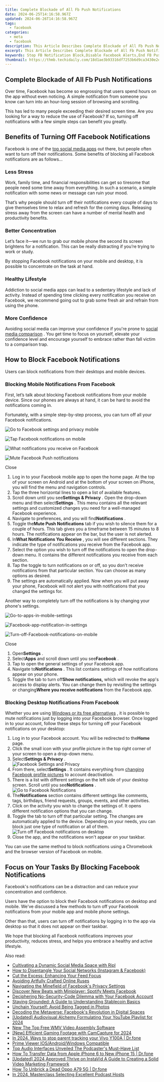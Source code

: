 ```yaml
---
title: Complete Blockade of All Fb Push Notifications
date: 2024-06-25T14:16:58.967Z
updated: 2024-06-26T14:16:58.967Z
tags:
  - facebook
categories:
  - meta
  - facebook
description: This Article Describes Complete Blockade of All Fb Push Notifications
excerpt: This Article Describes Complete Blockade of All Fb Push Notifications
keywords: Stop FB Notification Block,Disable Facebook Alerts,End FB Push Notifications,Remove FB Push Messages,Silence FB Push Updates,No More Fb Push Notifies,Quieten Facebook Push Features
thumbnail: https://thmb.techidaily.com/18d1ae3b93316df7253b6d9ca3430e2e7b9da85a6ae22dbb42da5be064fc57fa.png
---
```


## Complete Blockade of All Fb Push Notifications

 Over time, Facebook has become so engrossing that users spend hours on the app without even noticing. A simple notification from someone you know can turn into an hour-long session of browsing and scrolling.

 This has led to many people exceeding their desired screen time. Are you looking for a way to reduce the use of Facebook? If so, turning off notifications with a few simple steps can benefit you greatly.

## Benefits of Turning Off Facebook Notifications

 Facebook is one of the [top social media apps](https://www.makeuseof.com/tag/top-social-media-apps-sites/) out there, but people often want to turn off their notifications. Some benefits of blocking all Facebook notifications are as follows...

### Less Stress

 Work, family time, and financial responsibilities can get so tiresome that people need some time away from everything. In such a scenario, a simple notification with some news or message can ruin your mood.

 That’s why people should turn off their notifications every couple of days to give themselves time to relax and refresh for the coming days. Releasing stress away from the screen can have a number of mental health and productivity benefits.

### Better Concentration

 Let’s face it—we run to grab our mobile phone the second its screen brightens for a notification. This can be really distracting if you’re trying to work or study.

 By stopping Facebook notifications on your mobile and desktop, it is possible to concentrate on the task at hand.

### Healthy Lifestyle

 Addiction to social media apps can lead to a sedentary lifestyle and lack of activity. Instead of spending time clicking every notification you receive on Facebook, we recommend going out to grab some fresh air and refrain from using the phone.

### More Confidence

 Avoiding social media can improve your confidence if you're prone to [social media comparison](https://www.makeuseof.com/social-media-making-you-sad-scientific-studies/) . You get time to focus on yourself, elevate your confidence level and encourage yourself to embrace rather than fall victim to a comparison trap.

## How to Block Facebook Notifications

Users can block notifications from their desktops and mobile devices.

### Blocking Mobile Notifications From Facebook

 First, let’s talk about blocking Facebook notifications from your mobile device. Since our phones are always at hand, it can be hard to avoid the notifications coming in.

 Fortunately, with a simple step-by-step process, you can turn off all your Facebook notifications.

![Go to Facebook settings and privacy mobile](https://static1.makeuseofimages.com/wordpress/wp-content/uploads/2022/06/Go-to-Facebook-settings-and-privacy-mobile.jpg)

![Tap Facebook notifications on mobile](https://static1.makeuseofimages.com/wordpress/wp-content/uploads/2022/06/Tap-Facebook-notifications-on-mobile.jpg)

![What notifications you receive on Facebook](https://static1.makeuseofimages.com/wordpress/wp-content/uploads/2022/06/What-notifications-you-receive.jpg)

![Mute Facebook Push notifications](https://static1.makeuseofimages.com/wordpress/wp-content/uploads/2022/06/Mute-Facebook-Push-notifications.jpg)

Close

1. Log in to your Facebook mobile app to open the home page. At the top of your screen on Android and at the bottom of your screen on iPhone, you will find the menu and navigation controls.
2. Tap the three horizontal lines to open a list of available features.
3. Scroll down until you see**Settings & Privacy** . Open the drop-down menu and then select**Settings** . This menu contains all the relevant settings and customized changes you need for a well-managed Facebook experience.
4. Navigate to preferences, and you will find**Notifications** .
5. Toggle the**Mute Push Notifications** tab if you wish to silence them for a couple of hours. This tab gives you a timeframe between 15 minutes to 8 hours. The notifications appear on the bar, but the user is not alerted.
6. In**What Notifications You Receive** , you will see different sections. They indicate the type of notifications you receive from the Facebook app.
7. Select the option you wish to turn off the notifications to open the drop-down menu. It contains the different notifications you receive from each section.
8. Tap the toggle to turn notifications on or off, so you don't receive notifications from that particular section. You can choose as many options as desired.
9. The settings are automatically applied. Now when you will put away your phone, Facebook will not alert you with notifications that you changed the settings for.

 Another way to completely turn off the notifications is by changing your phone's settings.

![Go-to-apps-in-mobile-settings](https://static1.makeuseofimages.com/wordpress/wp-content/uploads/2022/06/Go-to-apps-in-mobile-settings.jpg)

![Facebook-app-notification-in-settings](https://static1.makeuseofimages.com/wordpress/wp-content/uploads/2022/06/Facebook-app-notification-in-settings.jpg)

![Turn-off-Facebook-notifications-on-mobile](https://static1.makeuseofimages.com/wordpress/wp-content/uploads/2022/06/Turn-off-Facebook-notifications-on-mobile.jpg)

Close

1. Open**Settings** .
2. Select**Apps** and scroll down until you see**Facebook** .
3. Tap to open the general settings of your Facebook app.
4. Navigate to**Notifications** . This list contains settings of how notifications appear on your phone.
5. Toggle the tab to turn off**Show notifications,** which will revoke the app's access to display alerts. You can change them by revisiting the settings or changing**Where you receive notifications** from the Facebook app.

### Blocking Desktop Notifications From Facebook

 Whether you are using [Windows or its free alternatives](http://www.makeuseof.com/tag/free-alternatives-to-windows-operating-systems/) , it is possible to mute notifications just by logging into your Facebook browser. Once logged in to your account, follow these steps for turning off your Facebook notifications on your desktop:

1. Log in to your Facebook account. You will be redirected to the**Home** page.
2. Click the small icon with your profile picture in the top right corner of your screen to open a drop-down menu.
3. Select**Settings & Privacy** .  
![Facebook Settings and Privacy](https://static1.makeuseofimages.com/wordpress/wp-content/uploads/2022/06/Facebook-Settings-and-Privacy.jpg)
4. From there, select**Settings** . It contains everything from [changing Facebook profile pictures](https://www.makeuseof.com/how-to-change-facebook-profile-picture/) to account deactivation.
5. There is a list with different settings on the left side of your desktop screen. Scroll until you see**Notifications** .  
![Go to Facebook Notifications](https://static1.makeuseofimages.com/wordpress/wp-content/uploads/2022/06/Go-to-Facebook-Notifications.jpg)
6. The**Notifications** section contains different settings like comments, tags, birthdays, friend requests, groups, events, and other activities.
7. Click on the activity you wish to change the settings of. It opens different notification options that you can change.
8. Toggle the tab to turn off that particular setting. The changes are automatically applied to the device. Depending on your needs, you can block just one type of notification or all of them.  
![Turn off Facebook notifications on desktop](https://static1.makeuseofimages.com/wordpress/wp-content/uploads/2022/06/Turn-off-Facebook-notifications-on-desktop.jpg)
9. Close the app, and the notifications won't appear on your taskbar.

 You can use the same method to block notifications using a Chromebook and the browser version of Facebook on mobile.

## Focus on Your Tasks By Blocking Facebook Notifications

 Facebook's notifications can be a distraction and can reduce your concentration and confidence.

 Users have the option to block their Facebook notifications on desktop and mobile. We've discussed a few methods to turn off your Facebook notifications from your mobile app and mobile phone settings.

 Other than that, users can turn off notifications by logging in to the app via desktop so that it does not appear on their taskbar.

 We hope that blocking all Facebook notifications improves your productivity, reduces stress, and helps you embrace a healthy and active lifestyle.


<ins class="adsbygoogle"
     style="display:block"
     data-ad-format="autorelaxed"
     data-ad-client="ca-pub-7571918770474297"
     data-ad-slot="1223367746"></ins>



<ins class="adsbygoogle"
     style="display:block"
     data-ad-client="ca-pub-7571918770474297"
     data-ad-slot="8358498916"
     data-ad-format="auto"
     data-full-width-responsive="true"></ins>

<span class="atpl-alsoreadstyle">Also read:</span>
<div><ul>
<li><a href="https://facebook.techidaily.com/cultivating-a-dynamic-social-media-space-with-ripl/"><u>Cultivating a Dynamic Social Media Space with Ripl</u></a></li>
<li><a href="https://facebook.techidaily.com/how-to-disentangle-your-social-networks-instagram-and-facebook/"><u>How to Disentangle Your Social Networks (Instagram & Facebook)</u></a></li>
<li><a href="https://facebook.techidaily.com/cut-the-excess-enhancing-your-feed-focus/"><u>Cut the Excess: Enhancing Your Feed Focus</u></a></li>
<li><a href="https://facebook.techidaily.com/avoiding-artfully-crafted-online-ruses/"><u>Avoiding Artfully Crafted Online Ruses</u></a></li>
<li><a href="https://facebook.techidaily.com/navigating-the-minefield-of-facebooks-privacy-settings/"><u>Navigating the Minefield of Facebook's Privacy Settings</u></a></li>
<li><a href="https://facebook.techidaily.com/discover-new-beats-with-miniplayer-spotify-meets-facebook/"><u>Discover New Beats with Miniplayer: Spotify Meets Facebook</u></a></li>
<li><a href="https://facebook.techidaily.com/deciphering-no-security-code-dilemma-with-your-facebook-account/"><u>Deciphering No-Security-Code Dilemma with Your Facebook Account</u></a></li>
<li><a href="https://facebook.techidaily.com/staying-grounded-a-guide-to-understanding-stablecoin-basics/"><u>Staying Grounded: A Guide to Understanding Stablecoin Basics</u></a></li>
<li><a href="https://facebook.techidaily.com/unchain-yourself-avoid-being-tagged-in-photos/"><u>Unchain Yourself: Avoid Being Tagged in Photos</u></a></li>
<li><a href="https://facebook.techidaily.com/decoding-the-metaverse-facebooks-revolution-in-digital-spaces/"><u>Decoding the Metaverse: Facebook's Revolution in Digital Spaces</u></a></li>
<li><a href="https://facebook-record-videos.techidaily.com/updated-audiovisual-alchemy-formulating-your-youtube-playlist-for-2024/"><u>[Updated] Audiovisual Alchemy  Formulating Your YouTube Playlist for 2024</u></a></li>
<li><a href="https://smart-video-editing.techidaily.com/new-the-top-free-wmv-video-assembly-software/"><u>New The Top Free WMV Video Assembly Software</u></a></li>
<li><a href="https://on-screen-recording.techidaily.com/new-efficient-gaming-footage-with-camcapture-for-2024/"><u>[New] Efficient Gaming Footage with CamCapture for 2024</u></a></li>
<li><a href="https://android-location-track.techidaily.com/in-2024-ways-to-stop-parent-tracking-your-vivo-y100a-drfone-by-drfone-virtual-android/"><u>In 2024, Ways to stop parent tracking your Vivo Y100A | Dr.fone</u></a></li>
<li><a href="https://extra-resources.techidaily.com/prime-viewer-iosandroidwindows-compatible/"><u>Prime Viewer  IOS/Android/Windows Compatible</u></a></li>
<li><a href="https://extra-resources.techidaily.com/top-audio-interfaces-unveiled-the-podcasters-must-have-list/"><u>Top Audio Interfaces Unveiled  The Podcaster's Must-Have List</u></a></li>
<li><a href="https://iphone-transfer.techidaily.com/how-to-transfer-data-from-apple-iphone-6-to-new-iphone-15-drfone-by-drfone-transfer-from-ios/"><u>How To Transfer Data from Apple iPhone 6 to New iPhone 15 | Dr.fone</u></a></li>
<li><a href="https://instagram-video-files.techidaily.com/updated-2024-approved-thrive-on-instavid-a-guide-to-creating-a-solid-video-marketing-framework/"><u>[Updated] 2024 Approved  Thrive on InstaVid  A Guide to Creating a Solid Video Marketing Framework</u></a></li>
<li><a href="https://fix-guide.techidaily.com/how-to-unbrick-a-dead-oppo-a79-5g-drfone-by-drfone-fix-android-problems-fix-android-problems/"><u>How To Unbrick a Dead Oppo A79 5G | Dr.fone</u></a></li>
<li><a href="https://extra-skills.techidaily.com/in-2024-masterclass-selecting-excellent-podcast-hosts/"><u>In 2024, Masterclass  Selecting Excellent Podcast Hosts</u></a></li>
</ul></div>
